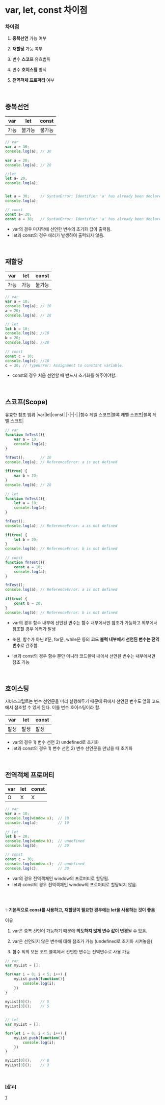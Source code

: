 # var, let, const 차이점

### 차이점

1.  **중복선언** 가능 여부

2.  **재할당**  가능 여부

3. 변수  **스코프** 유효범위

4. 변수  **호이스팅** 방식

5.  **전역객체 프로퍼티**  여부
<br/>

## 중복선언
|var|let|const|
|-|-|-|
|가능|불가능|불가능|


```JavaScript
// var
var a = 30;
console.log(a);	// 30
 
var a = 20;
console.log(a);	// 20

//let
let a= 20;
console.log(a);	


let a = 30;		// SyntaxError: Identifier 'a' has already been declared
console.log(a);

// const
const a= 20;
const a = 30;	// SyntaxError: Identifier 'a' has already been declared
```

 - var의 경우 마지막에 선언한 변수의 초기화 값이 출력됨.
 - let과 const의 경우 에러가 발생하여 출력되지 않음.

<br/>

## 재할당
|var|let|const|
|-|-|-|
|가능|가능|불가능|

```javaScript
// var
var a = 10;
console.log(a);	// 10
a = 20;
console.log(a);	// 20

// let 
let b = 10;
console.log(b);	//10
b = 20;
console.log(b);	//20
 
// const
const c = 10;
console.log(c);	//10
c = 20;	// TypeError: Assignment to constant variable.
```
- const의 경우 처음 선언할 때 반드시 초기화를 해주어야함.
<br/>

## 스코프(Scope)
유효한 참조 범위
|var|let|const|
|-|-|-|
|함수 레벨 스코프|블록 레벨 스코프|블록 레벨 스코프|

```javaScript
// var
function fnTest(){
	var a = 10;
	console.log(a);	
}

fnTest();		// 10
console.log(a);	// ReferenceError: a is not defined
	
if(true) {
	var b = 20;
}
console.log(b);	// 20
 
// let 
function fnTest(){
	let a = 10;
	console.log(a);
}

fnTest();
console.log(a);	// ReferenceError: a is not defined
	
if(true) {
	let b = 20;
}
console.log(b);	// ReferenceError: b is not defined
 
// const 
function fnTest(){
	const a = 10;
	console.log(a);
}

fnTest();
console.log(a);	// ReferenceError: a is not defined
	
if(true) {
	const b = 20;
}
console.log(b);	// ReferenceError: b is not defined
```
- var의 경우 함수 내부에 선언된 변수는 함수 내부에서만 참조가 가능하고 외부에서 참조할 경우 에러가 발생

- 또한, 함수가 아닌 if문, for문, while문 등의 **코드 블럭 내부에서 선언된 변수는 전역번수**로 간주함.
- let과 const의 경우 함수 뿐만 아니라 코드블럭 내에서 선언된 변수는 내부에서만 참조 가능
<br/>

## 호이스팅
자바스크립트는 변수 선언문을 미리 실행해두기 때문에 뒤에서 선언된 변수도 앞의 코드에서 참조할 수 있게 된다. 이를 변수 호이스팅이라 함.

|var|let|const|
|-|-|-|
|발생|발생|발생|

- var의 경우 1) 변수 선언 2) undefined로 초기화
- let과 const의 경우 1) 변수 선언 2) 변수 선언문을 만났을 때 초기화

<br/>

## 전역객체 프로퍼티
|var|let|const|
|-|-|-|
|O|X|X|

```JavaScript
// var
var a = 10;
console.log(window.a);	// 10
console.log(a);			// 10
		
// let
let b = 20;
console.log(window.b);	// undefined
console.log(b);			// 20

// const
const c = 30;
console.log(window.c);	// undefined
console.log(c);			// 30
```
- var의 경우 전역객체인 window의 프로퍼티로 할당됨.
- let과 const의 경우 전역객체인 window의 프로퍼티로 할당되지 않음.


<br/><br/>

✨**기본적으로 const를 사용하고, 재할당이 필요한 경우에는 let을 사용하는 것이 좋음**
 

이유

1. var은 중복 선언이 가능하기 때문에  **의도하지 않게 변수 값이 변경**될 수 있음.

2. var은 선언되지 않은 변수에 대해 참조가 가능 (undefined로 초기화 시켜놓음)

3. 함수 외의 모든 코드 블록에서 선언한 변수는 전역변수로 사용 가능

```JavaScript
// var
var myList = [];

for(var i = 0; i < 5; i++) {
	myList.push(function(){
		console.log(i);
	})
}

myList[0]();	// 5
myList[3]();	// 5
 
 
// let
var myList = [];

for(let i = 0; i < 5; i++) {
	myList.push(function(){
		console.log(i);
	})
}

myList[0]();	// 0
myList[3]();	// 3
```

<br/>

#### [참고]
[1](https://curryyou.tistory.com/192)
